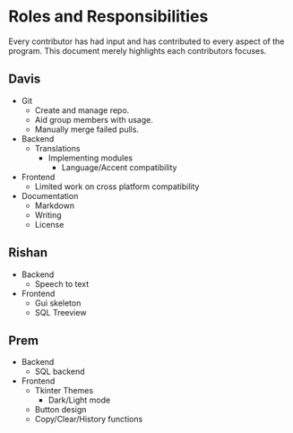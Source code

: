 # Roles and Responsibilities

Every contributor has had input and has contributed to every aspect of the program. This document merely highlights each contributors focuses.

## Davis

- Git
  - Create and manage repo.
  - Aid group members with usage.
  - Manually merge failed pulls.
- Backend
  - Translations
    - Implementing modules
      - Language/Accent compatibility
- Frontend
  - Limited work on cross platform compatibility
- Documentation
  - Markdown
  - Writing
  - License

## Rishan

- Backend
  - Speech to text
- Frontend
  - Gui skeleton
  - SQL Treeview

## Prem

- Backend
  - SQL backend
- Frontend
  - Tkinter Themes
    - Dark/Light mode
  - Button design
  - Copy/Clear/History functions
